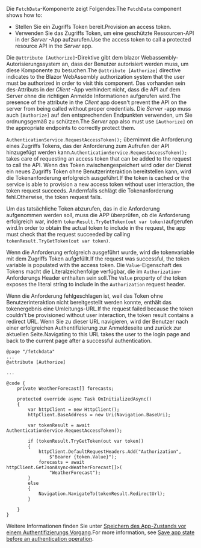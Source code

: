 <span data-ttu-id="bcb3d-101">Die `FetchData`-Komponente zeigt Folgendes:</span><span class="sxs-lookup"><span data-stu-id="bcb3d-101">The `FetchData` component shows how to:</span></span>

* <span data-ttu-id="bcb3d-102">Stellen Sie ein Zugriffs Token bereit.</span><span class="sxs-lookup"><span data-stu-id="bcb3d-102">Provision an access token.</span></span>
* <span data-ttu-id="bcb3d-103">Verwenden Sie das Zugriffs Token, um eine geschützte Ressourcen-API in der *Server* -App aufzurufen.</span><span class="sxs-lookup"><span data-stu-id="bcb3d-103">Use the access token to call a protected resource API in the *Server* app.</span></span>

<span data-ttu-id="bcb3d-104">Die `@attribute [Authorize]`-Direktive gibt dem blazor Webassembly-Autorisierungssystem an, dass der Benutzer autorisiert werden muss, um diese Komponente zu besuchen.</span><span class="sxs-lookup"><span data-stu-id="bcb3d-104">The `@attribute [Authorize]` directive indicates to the Blazor WebAssembly authorization system that the user must be authorized in order to visit this component.</span></span> <span data-ttu-id="bcb3d-105">Das vorhanden sein des-Attributs in der *Client* -App verhindert nicht, dass die API auf dem Server ohne die richtigen Anmelde Informationen aufgerufen wird.</span><span class="sxs-lookup"><span data-stu-id="bcb3d-105">The presence of the attribute in the *Client* app doesn't prevent the API on the server from being called without proper credentials.</span></span> <span data-ttu-id="bcb3d-106">Die *Server* -app muss auch `[Authorize]` auf den entsprechenden Endpunkten verwenden, um Sie ordnungsgemäß zu schützen.</span><span class="sxs-lookup"><span data-stu-id="bcb3d-106">The *Server* app also must use `[Authorize]` on the appropriate endpoints to correctly protect them.</span></span>

<span data-ttu-id="bcb3d-107">`AuthenticationService.RequestAccessToken();` übernimmt die Anforderung eines Zugriffs Tokens, das der Anforderung zum Aufrufen der API hinzugefügt werden kann.</span><span class="sxs-lookup"><span data-stu-id="bcb3d-107">`AuthenticationService.RequestAccessToken();` takes care of requesting an access token that can be added to the request to call the API.</span></span> <span data-ttu-id="bcb3d-108">Wenn das Token zwischengespeichert wird oder der Dienst ein neues Zugriffs Token ohne Benutzerinteraktion bereitstellen kann, wird die Tokenanforderung erfolgreich ausgeführt.</span><span class="sxs-lookup"><span data-stu-id="bcb3d-108">If the token is cached or the service is able to provision a new access token without user interaction, the token request succeeds.</span></span> <span data-ttu-id="bcb3d-109">Andernfalls schlägt die Tokenanforderung fehl.</span><span class="sxs-lookup"><span data-stu-id="bcb3d-109">Otherwise, the token request fails.</span></span>

<span data-ttu-id="bcb3d-110">Um das tatsächliche Token abzurufen, das in die Anforderung aufgenommen werden soll, muss die APP überprüfen, ob die Anforderung erfolgreich war, indem `tokenResult.TryGetToken(out var token)`aufgerufen wird.</span><span class="sxs-lookup"><span data-stu-id="bcb3d-110">In order to obtain the actual token to include in the request, the app must check that the request succeeded by calling `tokenResult.TryGetToken(out var token)`.</span></span> 

<span data-ttu-id="bcb3d-111">Wenn die Anforderung erfolgreich ausgeführt wurde, wird die tokenvariable mit dem Zugriffs Token aufgefüllt.</span><span class="sxs-lookup"><span data-stu-id="bcb3d-111">If the request was successful, the token variable is populated with the access token.</span></span> <span data-ttu-id="bcb3d-112">Die `Value`-Eigenschaft des Tokens macht die Literalzeichenfolge verfügbar, die im `Authorization`-Anforderungs Header enthalten sein soll.</span><span class="sxs-lookup"><span data-stu-id="bcb3d-112">The `Value` property of the token exposes the literal string to include in the `Authorization` request header.</span></span>

<span data-ttu-id="bcb3d-113">Wenn die Anforderung fehlgeschlagen ist, weil das Token ohne Benutzerinteraktion nicht bereitgestellt werden konnte, enthält das tokenergebnis eine Umleitungs-URL.</span><span class="sxs-lookup"><span data-stu-id="bcb3d-113">If the request failed because the token couldn't be provisioned without user interaction, the token result contains a redirect URL.</span></span> <span data-ttu-id="bcb3d-114">Wenn Sie zu dieser URL navigieren, wird der Benutzer nach einer erfolgreichen Authentifizierung zur Anmeldeseite und zurück zur aktuellen Seite.</span><span class="sxs-lookup"><span data-stu-id="bcb3d-114">Navigating to this URL takes the user to the login page and back to the current page after a successful authentication.</span></span>

```razor
@page "/fetchdata"
...
@attribute [Authorize]

...

@code {
    private WeatherForecast[] forecasts;

    protected override async Task OnInitializedAsync()
    {
        var httpClient = new HttpClient();
        httpClient.BaseAddress = new Uri(Navigation.BaseUri);

        var tokenResult = await AuthenticationService.RequestAccessToken();

        if (tokenResult.TryGetToken(out var token))
        {
            httpClient.DefaultRequestHeaders.Add("Authorization", 
                $"Bearer {token.Value}");
            forecasts = await httpClient.GetJsonAsync<WeatherForecast[]>(
                "WeatherForecast");
        }
        else
        {
            Navigation.NavigateTo(tokenResult.RedirectUrl);
        }

    }
}
```

<span data-ttu-id="bcb3d-115">Weitere Informationen finden Sie unter [Speichern des App-Zustands vor einem Authentifizierungs Vorgang](xref:security/blazor/webassembly/additional-scenarios#save-app-state-before-an-authentication-operation).</span><span class="sxs-lookup"><span data-stu-id="bcb3d-115">For more information, see [Save app state before an authentication operation](xref:security/blazor/webassembly/additional-scenarios#save-app-state-before-an-authentication-operation).</span></span>
